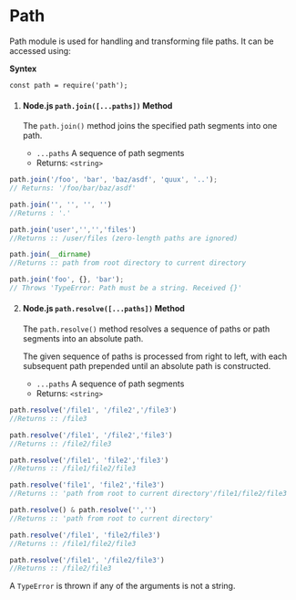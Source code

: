 # Path
Path module is used for handling and transforming file paths. It can be accessed using:

**Syntex**
```
const path = require('path');
```

1. #### Node.js ```path.join([...paths])``` Method

    The ```path.join()``` method joins the specified path segments into one path.


    - ```...paths``` A sequence of path segments
    - Returns: ```<string>```
    
``` javascript
path.join('/foo', 'bar', 'baz/asdf', 'quux', '..');
// Returns: '/foo/bar/baz/asdf'

path.join('', '', '', '')
//Returns : '.'

path.join('user','','','files')
//Returns :: /user/files (zero-length paths are ignored)

path.join(__dirname)
//Returns :: path from root directory to current directory

path.join('foo', {}, 'bar');
// Throws 'TypeError: Path must be a string. Received {}'
```

2. #### Node.js ```path.resolve([...paths])``` Method

    The ```path.resolve()``` method resolves a sequence of paths or path segments into an absolute path.

    The given sequence of paths is processed from right to left, with each subsequent path prepended until an absolute path is constructed.

    - ```...paths``` A sequence of path segments
    - Returns: ```<string>```

```javascript
path.resolve('/file1', '/file2','/file3')
//Returns :: /file3

path.resolve('/file1', '/file2','file3')
//Returns :: /file2/file3

path.resolve('/file1', 'file2','file3')
//Returns :: /file1/file2/file3

path.resolve('file1', 'file2','file3')
//Returns :: 'path from root to current directory'/file1/file2/file3

path.resolve() & path.resolve('','')
//Returns :: 'path from root to current directory'

path.resolve('/file1', 'file2/file3')
//Returns :: /file1/file2/file3

path.resolve('/file1', '/file2/file3')
//Returns :: /file2/file3
```
A ```TypeError``` is thrown if any of the arguments is not a string.